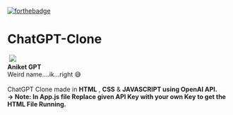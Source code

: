 [![forthebadge](https://forthebadge.com/images/featured/featured-built-with-love.svg)](https://forthebadge.com)
# ChatGPT-Clone
<img> <img src="https://github.com/theaniketraj/ChatGPT-Clone/blob/main/thumbnail.png">
<br>
<b>Aniket GPT</b>
<br>
Weird name....ik...right 😅
<br>
<br>
ChatGPT Clone made in <b>HTML</b> , <b>CSS</b> & <b>JAVASCRIPT using OpenAI API.
<br>
→ Note: In App.js file Replace given API Key with your own Key to get the HTML File Running.
